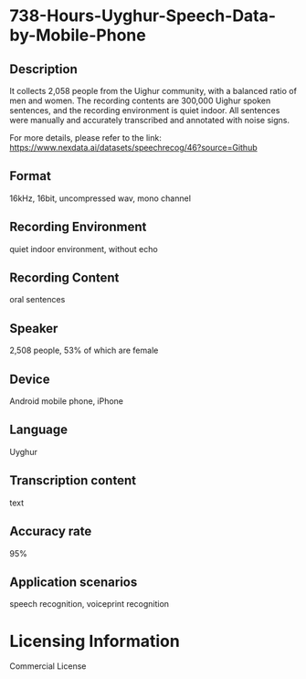 # 738-Hours-Uyghur-Speech-Data-by-Mobile-Phone


## Description
It collects 2,058 people from the Uighur community, with a balanced ratio of men and women. The recording contents are 300,000 Uighur spoken sentences, and the recording environment is quiet indoor. All sentences were manually and accurately transcribed and annotated with noise signs.

For more details, please refer to the link: https://www.nexdata.ai/datasets/speechrecog/46?source=Github


## Format
16kHz, 16bit, uncompressed wav, mono channel

## Recording Environment
quiet indoor environment, without echo

## Recording Content
oral sentences

## Speaker
2,508 people, 53% of which are female

## Device
Android mobile phone, iPhone

## Language
Uyghur

## Transcription content
text

## Accuracy rate
95%

## Application scenarios
speech recognition, voiceprint recognition


# Licensing Information
Commercial License
